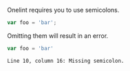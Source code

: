Onelint requires you to use semicolons.

```js
var foo = 'bar';
```

Omitting them will result in an error.

```js
var foo = 'bar'
```

```output
Line 10, column 16: Missing semicolon.
```
